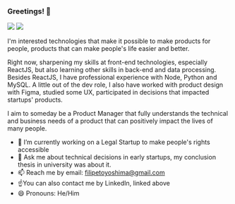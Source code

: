 ### Greetings! 👋

<a href="https://www.linkedin.com/in/ftoyoshima/"><img src="https://img.shields.io/badge/LinkedIn-0077B5?style=for-the-badge&logo=linkedin&logoColor=white"></a>
<a href="mailto:filipetoyoshima@gmail.com"><img src="https://img.shields.io/badge/Gmail-D14836?style=for-the-badge&logo=gmail&logoColor=white"></a>

I'm interested technologies that make it possible to make products for people, products that can make people's life easier and better.

Right now, sharpening my skills at front-end technologies, especially ReactJS, but also learning other skills in back-end and data processing. Besides ReactJS, I have professional experience with Node, Python and MySQL. A little out of the dev role, I also have worked with product design with Figma, studied some UX, participated in decisions that impacted startups' products.

I aim to someday be a Product Manager that fully understands the technical and business needs of a product that can positively impact the lives of many people.

- 🔭 I’m currently working on a Legal Startup to make people's rights accessible
- 💬 Ask me about technical decisions in early startups, my conclusion thesis in university was about it.
- 📫 Reach me by email: filipetoyoshima@gmail.com
- ☝️You can also contact me by LinkedIn, linked above
- 😄 Pronouns: He/Him
<!-- - ⚡ Fun fact: One of my favourite hobbies is to go on YouTube watch useless science fun facts videos. For example, according to Vsauce, farts in extremely high concentrations could actually kill someone due to their chemical composition. -->
